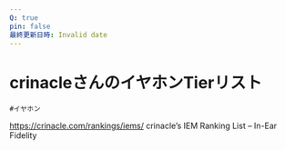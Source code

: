 ```yaml
---
Q: true
pin: false
最終更新日時: Invalid date
---
```

# crinacleさんのイヤホンTierリスト

`#イヤホン`

https://crinacle.com/rankings/iems/ crinacle’s IEM Ranking List – In-Ear Fidelity